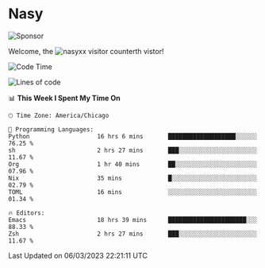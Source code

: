 # Nasy

<!--
<p align="center">
<img height="200" src="https://github-readme-stats.vercel.app/api?username=nasyxx&count_private=true&show_icons=true&theme=dracula&include_all_commits=true"/>
<img height="200" src="https://github-readme-stats.vercel.app/api/top-langs/?username=nasyxx&theme=dracula&hide=html,jupyter+notebook&count_private=true&show_icons=true"/>
</p>

  
----------------
-->

![Sponsor](https://img.shields.io/static/v1.svg?label=Sponsor&message=%E2%9D%A4&logo=GitHub&style=flat&color=pink)
 
Welcome, the ![nasyxx visitor counter](https://count.getloli.com/get/@nasyxx?theme=rule34)th vistor!
 
<!--START_SECTION:waka-->
![Code Time](http://img.shields.io/badge/Code%20Time-3%2C217%20hrs%2054%20mins-blue)

![Lines of code](https://img.shields.io/badge/From%20Hello%20World%20I%27ve%20Written-6.0%20million%20lines%20of%20code-blue)

📊 **This Week I Spent My Time On** 

```text
🕑︎ Time Zone: America/Chicago

💬 Programming Languages: 
Python                   16 hrs 6 mins       ███████████████████░░░░░░   76.25 % 
sh                       2 hrs 27 mins       ███░░░░░░░░░░░░░░░░░░░░░░   11.67 % 
Org                      1 hr 40 mins        ██░░░░░░░░░░░░░░░░░░░░░░░   07.96 % 
Nix                      35 mins             █░░░░░░░░░░░░░░░░░░░░░░░░   02.79 % 
TOML                     16 mins             ░░░░░░░░░░░░░░░░░░░░░░░░░   01.34 % 

🔥 Editors: 
Emacs                    18 hrs 39 mins      ██████████████████████░░░   88.33 % 
Zsh                      2 hrs 27 mins       ███░░░░░░░░░░░░░░░░░░░░░░   11.67 % 
```


 Last Updated on 06/03/2023 22:21:11 UTC
<!--END_SECTION:waka-->

<!-- ![visitors](https://visitor-badge.laobi.icu/badge?page_id=nasyxx.nasyxx) -->
